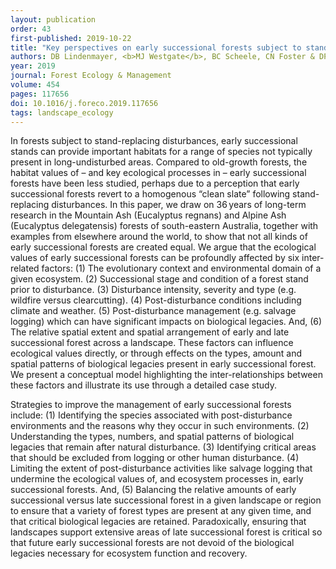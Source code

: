 ```yaml
---
layout: publication
order: 43
first-published: 2019-10-22
title: "Key perspectives on early successional forests subject to stand-replacing disturbances."
authors: DB Lindenmayer, <b>MJ Westgate</b>, BC Scheele, CN Foster & DP Blair
year: 2019
journal: Forest Ecology & Management
volume: 454
pages: 117656
doi: 10.1016/j.foreco.2019.117656
tags: landscape_ecology
---
```

In forests subject to stand-replacing disturbances, early successional stands can provide important habitats for a range of species not typically present in long-undisturbed areas. Compared to old-growth forests, the habitat values of – and key ecological processes in – early successional forests have been less studied, perhaps due to a perception that early successional forests revert to a homogenous “clean slate” following stand-replacing disturbances. In this paper, we draw on 36 years of long-term research in the Mountain Ash (Eucalyptus regnans) and Alpine Ash (Eucalyptus delegatensis) forests of south-eastern Australia, together with examples from elsewhere around the world, to show that not all kinds of early successional forests are created equal. We argue that the ecological values of early successional forests can be profoundly affected by six inter-related factors: (1) The evolutionary context and environmental domain of a given ecosystem. (2) Successional stage and condition of a forest stand prior to disturbance. (3) Disturbance intensity, severity and type (e.g. wildfire versus clearcutting). (4) Post-disturbance conditions including climate and weather. (5) Post-disturbance management (e.g. salvage logging) which can have significant impacts on biological legacies. And, (6) The relative spatial extent and spatial arrangement of early and late successional forest across a landscape. These factors can influence ecological values directly, or through effects on the types, amount and spatial patterns of biological legacies present in early successional forest. We present a conceptual model highlighting the inter-relationships between these factors and illustrate its use through a detailed case study.

Strategies to improve the management of early successional forests include: (1) Identifying the species associated with post-disturbance environments and the reasons why they occur in such environments. (2) Understanding the types, numbers, and spatial patterns of biological legacies that remain after natural disturbance. (3) Identifying critical areas that should be excluded from logging or other human disturbance. (4) Limiting the extent of post-disturbance activities like salvage logging that undermine the ecological values of, and ecosystem processes in, early successional forests. And, (5) Balancing the relative amounts of early successional versus late successional forest in a given landscape or region to ensure that a variety of forest types are present at any given time, and that critical biological legacies are retained. Paradoxically, ensuring that landscapes support extensive areas of late successional forest is critical so that future early successional forests are not devoid of the biological legacies necessary for ecosystem function and recovery.